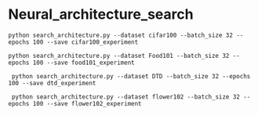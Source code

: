 # Neural_architecture_search

 `python search_architecture.py --dataset cifar100 --batch_size 32 --epochs 100 --save cifar100_experiment`
 
 
 `python search_architecture.py --dataset Food101 --batch_size 32 --epochs 100 --save food101_experiment`
 
 
` python search_architecture.py --dataset DTD --batch_size 32 --epochs 100 --save dtd_experiment`
 
` python search_architecture.py --dataset flower102 --batch_size 32 --epochs 100 --save flower102_experiment`
